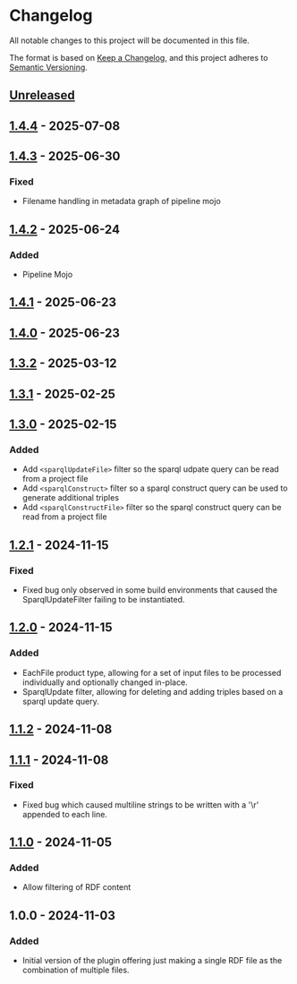 # Changelog

All notable changes to this project will be documented in this file.

The format is based on [Keep a Changelog](https://keepachangelog.com/en/1.0.0/),
and this project adheres to [Semantic Versioning](https://semver.org/spec/v2.0.0.html).

## [Unreleased]

## [1.4.4] - 2025-07-08

## [1.4.3] - 2025-06-30
### Fixed
- Filename handling in metadata graph of pipeline mojo

## [1.4.2] - 2025-06-24
### Added
- Pipeline Mojo

## [1.4.1] - 2025-06-23

## [1.4.0] - 2025-06-23

## [1.3.2] - 2025-03-12

## [1.3.1] - 2025-02-25

## [1.3.0] - 2025-02-15
### Added
- Add `<sparqlUpdateFile>` filter so the sparql udpate query can be read from a project file
- Add `<sparqlConstruct>` filter so a sparql construct query can be used to generate additional triples
- Add `<sparqlConstructFile>` filter so the sparql construct query can be read from a project file

## [1.2.1] - 2024-11-15
### Fixed
- Fixed bug only observed in some build environments that caused the SparqlUpdateFilter failing to be instantiated.

## [1.2.0] - 2024-11-15
### Added
- EachFile product type, allowing for a set of input files to be processed individually and optionally changed in-place.
- SparqlUpdate filter, allowing for deleting and adding triples based on a sparql update query.

## [1.1.2] - 2024-11-08

## [1.1.1] - 2024-11-08
### Fixed
- Fixed bug which caused multiline strings to be written with a '\r' appended to each line.

## [1.1.0] - 2024-11-05
### Added
- Allow filtering of RDF content

## 1.0.0 - 2024-11-03
### Added
- Initial version of the plugin offering just making a single RDF file as the combination of multiple files.

[Unreleased]: https://github.com/qudtlib/rdfio-maven-plugin/compare/v1.4.4...HEAD
[1.4.4]: https://github.com/qudtlib/rdfio-maven-plugin/compare/v1.4.3...v1.4.4
[1.4.3]: https://github.com/qudtlib/rdfio-maven-plugin/compare/v1.4.2...v1.4.3
[1.4.2]: https://github.com/qudtlib/rdfio-maven-plugin/compare/v1.4.1...v1.4.2
[1.4.1]: https://github.com/qudtlib/rdfio-maven-plugin/compare/v1.4.0...v1.4.1
[1.4.0]: https://github.com/qudtlib/rdfio-maven-plugin/compare/v1.3.2...v1.4.0
[1.3.2]: https://github.com/qudtlib/rdfio-maven-plugin/compare/v1.3.1...v1.3.2
[1.3.1]: https://github.com/qudtlib/rdfio-maven-plugin/compare/v1.3.0...v1.3.1
[1.3.0]: https://github.com/qudtlib/rdfio-maven-plugin/compare/v1.2.1...v1.3.0
[1.2.1]: https://github.com/qudtlib/rdfio-maven-plugin/compare/v1.2.0...v1.2.1
[1.2.0]: https://github.com/qudtlib/rdfio-maven-plugin/compare/v1.1.2...v1.2.0
[1.1.2]: https://github.com/qudtlib/rdfio-maven-plugin/compare/v1.1.1...v1.1.2
[1.1.1]: https://github.com/qudtlib/rdfio-maven-plugin/compare/v1.1.0...v1.1.1
[1.1.0]: https://github.com/qudtlib/rdfio-maven-plugin/compare/v1.0.0...v1.1.0
